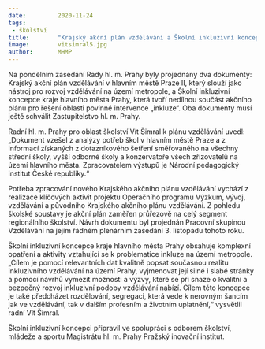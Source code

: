 ```yaml
---
date:         2020-11-24
tags:         
 - školství
title:        "Krajský akční plán vzdělávání a Školní inkluzivní koncepce dostaly od radních zelenou"
image: 	      vitsimral5.jpg
author:       MHMP
---
```


Na pondělním zasedání Rady hl. m. Prahy byly projednány dva dokumenty: Krajský akční plán vzdělávání v hlavním městě Praze II, který slouží jako nástroj pro rozvoj vzdělávání na území metropole, a Školní inkluzivní koncepce kraje hlavního města Prahy, která tvoří nedílnou součást akčního plánu pro řešení oblasti povinné intervence „inkluze“. Oba dokumenty musí ještě schválit Zastupitelstvo hl. m. Prahy.

Radní hl. m. Prahy pro oblast školství Vít Šimral k plánu vzdělávání uvedl: „Dokument vzešel z analýzy potřeb škol v hlavním městě Praze a z informací získaných z dotazníkového šetření směřovaného na všechny střední školy, vyšší odborné školy a konzervatoře všech zřizovatelů na území hlavního města. Zpracovatelem výstupů je Národní pedagogický institut České republiky.“

Potřeba zpracování nového Krajského akčního plánu vzdělávání vychází z realizace klíčových aktivit projektu Operačního programu Výzkum, vývoj, vzdělávání a původního Krajského akčního plánu vzdělávání. Z pohledu školské soustavy je akční plán zaměřen průřezově na celý segment regionálního školství. Návrh dokumentu byl projednán Pracovní skupinou Vzdělávání na jejím řádném plenárním zasedání 3. listopadu tohoto roku.

Školní inkluzivní koncepce kraje hlavního města Prahy obsahuje komplexní opatření a aktivity vztahující se k problematice inkluze na území metropole. „Cílem je pomocí relevantních dat kvalitně popsat současnou realitu inkluzivního vzdělávání na území Prahy, vyjmenovat její silné i slabé stránky a pomocí návrhů vymezit možnosti a výzvy, které se při snaze o kvalitní a bezpečný rozvoj inkluzivní podoby vzdělávání nabízí. Cílem této koncepce je také předcházet rozdělování, segregaci, která vede k nerovným šancím jak ve vzdělávání, tak v dalším profesním a životním uplatnění,“ vysvětlil radní Vít Šimral.

Školní inkluzivní koncepci připravil ve spolupráci s odborem školství, mládeže a sportu Magistrátu hl. m. Prahy Pražský inovační institut.
